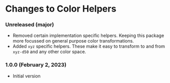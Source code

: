 # Changes to Color Helpers

### Unreleased (major)

- Removed certain implementation specific helpers. Keeping this package more focussed on general purpose color transformations.
- Added `xyz` specific helpers. These make it easy to transform to and from `xyz-d50` and any other color space.

### 1.0.0 (February 2, 2023)

- Initial version
